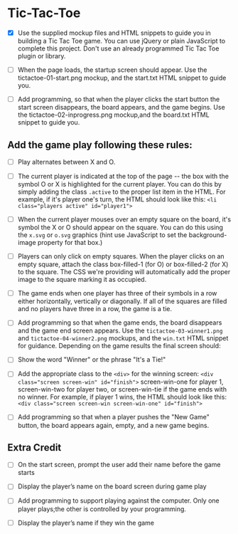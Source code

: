 # Tic-Tac-Toe
- [x] Use the supplied mockup files and HTML snippets to guide you in building a Tic Tac Toe game. You can use jQuery or plain JavaScript to complete this project. Don't use an already programmed Tic Tac Toe plugin or library.

- [ ] When the page loads, the startup screen should appear. Use the tictactoe-01-start.png mockup, and the start.txt HTML snippet to guide you.

- [ ] Add programming, so that when the player clicks the start button the start screen disappears, the board appears, and the game begins. Use the tictactoe-02-inprogress.png mockup,and the board.txt HTML snippet to guide you.

## Add the game play following these rules:
- [ ] Play alternates between X and O.

- [ ] The current player is indicated at the top of the page -- the box with the symbol O or X is highlighted for the current player. You can do this by simply adding the class `.active` to the proper list item in the HTML. For example, if it's player one's turn, the HTML should look like this: `<li class="players active" id="player1">`

- [ ] When the current player mouses over an empty square on the board, it's symbol the X or O should appear on the square. You can do this using the `x.svg` or `o.svg` graphics (hint use JavaScript to set the background-image property for that box.)

- [ ] Players can only click on empty squares. When the player clicks on an empty square, attach the class box-filled-1 (for O) or box-filled-2 (for X) to the square. The CSS we're providing will automatically add the proper image to the square marking it as occupied.

- [ ] The game ends when one player has three of their symbols in a row either horizontally, vertically or diagonally. If all of the squares are filled and no players have three in a row, the game is a tie.

- [ ] Add programming so that when the game ends, the board disappears and the game end screen appears. Use the `tictactoe-03-winner1.png` and `tictactoe-04-winner2.png` mockups, and the `win.txt` HTML snippet for guidance. Depending on the game results the final screen should:

- [ ] Show the word "Winner" or the phrase "It's a Tie!"

- [ ] Add the appropriate class to the `<div>` for the winning screen: `<div class="screen screen-win" id="finish">` screen-win-one for player 1, screen-win-two for player two, or screen-win-tie if the game ends with no winner. For example, if player 1 wins, the HTML should look like this: `<div class="screen screen-win screen-win-one" id="finish">`

- [ ] Add programming so that when a player pushes the "New Game" button, the board appears again, empty, and a new game begins.

## Extra Credit
- [ ] On the start screen, prompt the user add their name before the game starts

- [ ] Display the player’s name on the board screen during game play

- [ ] Add programming to support playing against the computer. Only one player plays;the other is controlled by your programming.

- [ ] Display the player’s name if they win the game
